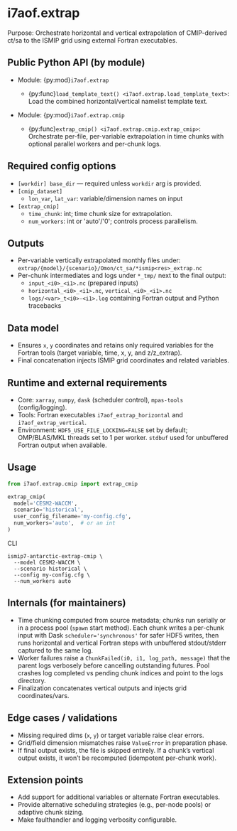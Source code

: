 # i7aof.extrap

Purpose: Orchestrate horizontal and vertical extrapolation of CMIP-derived
ct/sa to the ISMIP grid using external Fortran executables.

## Public Python API (by module)

- Module: {py:mod}`i7aof.extrap`
  - {py:func}`load_template_text() <i7aof.extrap.load_template_text>`:
      Load the combined horizontal/vertical namelist template text.

- Module: {py:mod}`i7aof.extrap.cmip`
  - {py:func}`extrap_cmip() <i7aof.extrap.cmip.extrap_cmip>`:
      Orchestrate per-file, per-variable extrapolation in time chunks with
      optional parallel workers and per-chunk logs.

## Required config options

- `[workdir] base_dir` — required unless `workdir` arg is provided.
- `[cmip_dataset]`
  - `lon_var`, `lat_var`: variable/dimension names on input
- `[extrap_cmip]`
  - `time_chunk`: int; time chunk size for extrapolation.
  - `num_workers`: int or 'auto'/'0'; controls process parallelism.

## Outputs

- Per-variable vertically extrapolated monthly files under:
  `extrap/{model}/{scenario}/Omon/ct_sa/*ismip<res>_extrap.nc`
- Per-chunk intermediates and logs under `*_tmp/` next to the final output:
  - `input_<i0>_<i1>.nc` (prepared inputs)
  - `horizontal_<i0>_<i1>.nc`, `vertical_<i0>_<i1>.nc`
  - `logs/<var>_t<i0>-<i1>.log` containing Fortran output and Python tracebacks

## Data model

- Ensures `x`, `y` coordinates and retains only required variables for the
  Fortran tools (target variable, time, x, y, and z/z_extrap).
- Final concatenation injects ISMIP grid coordinates and related variables.

## Runtime and external requirements

- Core: `xarray`, `numpy`, `dask` (scheduler control), `mpas-tools` (config/logging).
- Tools: Fortran executables `i7aof_extrap_horizontal` and `i7aof_extrap_vertical`.
- Environment: `HDF5_USE_FILE_LOCKING=FALSE` set by default; OMP/BLAS/MKL threads
  set to 1 per worker. `stdbuf` used for unbuffered Fortran output when available.

## Usage

```python
from i7aof.extrap.cmip import extrap_cmip

extrap_cmip(
  model='CESM2-WACCM',
  scenario='historical',
  user_config_filename='my-config.cfg',
  num_workers='auto',  # or an int
)
```

CLI
```text
ismip7-antarctic-extrap-cmip \
  --model CESM2-WACCM \
  --scenario historical \
  --config my-config.cfg \
  --num_workers auto
```

## Internals (for maintainers)

- Time chunking computed from source metadata; chunks run serially or in a
  process pool (`spawn` start method). Each chunk writes a per-chunk input with
  Dask `scheduler='synchronous'` for safer HDF5 writes, then runs horizontal and
  vertical Fortran steps with unbuffered stdout/stderr captured to the same log.
- Worker failures raise a `ChunkFailed(i0, i1, log_path, message)` that the parent
  logs verbosely before cancelling outstanding futures. Pool crashes log
  completed vs pending chunk indices and point to the logs directory.
- Finalization concatenates vertical outputs and injects grid coordinates/vars.

## Edge cases / validations

- Missing required dims (`x`, `y`) or target variable raise clear errors.
- Grid/field dimension mismatches raise `ValueError` in preparation phase.
- If final output exists, the file is skipped entirely. If a chunk’s vertical
  output exists, it won’t be recomputed (idempotent per-chunk work).

## Extension points

- Add support for additional variables or alternate Fortran executables.
- Provide alternative scheduling strategies (e.g., per-node pools) or adaptive
  chunk sizing.
- Make faulthandler and logging verbosity configurable.
